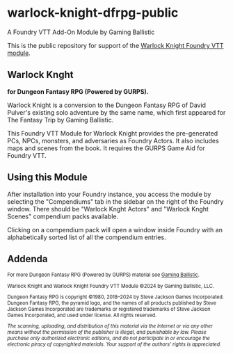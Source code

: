 # warlock-knight-dfrpg-public

A Foundry VTT Add-On Module by Gaming Ballistic

This is the public repository for support of the [Warlock Knight Foundry VTT module](https://foundryvtt.com/packages/warlock-knight-dfrpg).

## Warlock Knght

**for Dungeon Fantasy RPG (Powered by GURPS).**

Warlock Knight is a conversion to the Dungeon Fantasy RPG of David Pulver's existing solo adventure by the same name, which first appeared for The Fantasy Trip by Gaming Ballistic.

This Foundry VTT Module for Warlock Knight provides the pre-generated PCs, NPCs, monsters, and adversaries as Foundry Actors. It also includes maps and scenes from the book. It requires the GURPS Game Aid for Foundry VTT.

## Using this Module

After installation into your Foundry instance, you access the module by selecting the "Compendiums" tab in the sidebar on the right of the Foundry window. There should be "Warlock Knght Actors" and "Warlock Knght Scenes" compendium packs available.

Clicking on a compendium pack will open a window inside Foundry with an alphabetically sorted list of all the compendium entries.

## Addenda

<div style="font-size: 80%;">
<p>For more Dungeon Fantasy RPG (Powered by GURPS) material see <a href="https://gaming-ballistic.myshopify.com/collections/all-products?filter.p.m.my_fields.collection=Dungeon+Fantasy+RPG+%28Powered+by+GURPS%29&amp;sort_by=title-ascending">Gaming Ballistic</a>.</p>

<p>Warlock Knight and Warlock Knight Foundry VTT Module ©2024 by Gaming Ballistic, LLC.</p>

<p>Dungeon Fantasy RPG is copyright ©1980, 2018–2024 by Steve Jackson Games Incorporated. Dungeon Fantasy RPG, the pyramid logo, and the names of all products published by Steve Jackson Games Incorporated are trademarks or registered trademarks of Steve Jackson Games Incorporated, and used under license. All rights reserved.</p>

<p><em>The scanning, uploading, and distribution of this material via the Internet or via any other means without the permission of the publisher is illegal, and punishable by law. Please purchase only authorized electronic editions, and do not participate in or encourage the electronic piracy of copyrighted materials. Your support of the authors’ rights is appreciated.</em></p>
